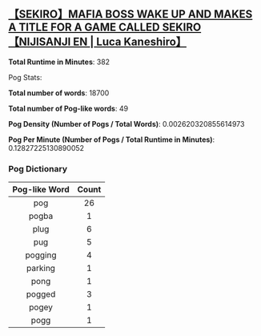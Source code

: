 ## [【SEKIRO】MAFIA BOSS WAKE UP AND MAKES A TITLE FOR A GAME CALLED SEKIRO【NIJISANJI EN | Luca Kaneshiro】](https://www.youtube.com/watch?v=Um1GdICcFbg)
**Total Runtime in Minutes**: 382

Pog Stats:

   **Total number of words**: 18700

   **Total number of Pog-like words**: 49

   **Pog Density (Number of Pogs / Total Words)**: 0.002620320855614973

   **Pog Per Minute (Number of Pogs / Total Runtime in Minutes)**: 0.12827225130890052

### Pog Dictionary
**Pog-like Word** | **Count**
:---: | :---:
pog | 26
pogba | 1
plug | 6
pug | 5
pogging | 4
parking | 1
pong | 1
pogged | 3
pogey | 1
pogg | 1
